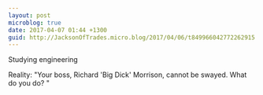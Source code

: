 ```yaml
---
layout: post
microblog: true
date: 2017-04-07 01:44 +1300
guid: http://JacksonOfTrades.micro.blog/2017/04/06/t849966042772262915.html
---
```

Studying engineering 

Reality: "Your boss, Richard 'Big Dick'  Morrison, cannot be swayed. What do you do? "

